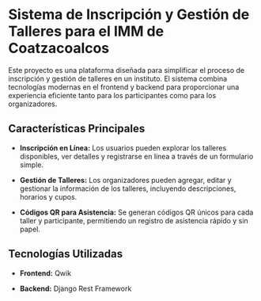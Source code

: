 # Sistema de Inscripción y Gestión de Talleres para el IMM de Coatzacoalcos

Este proyecto es una plataforma diseñada para simplificar el proceso de inscripción y gestión de talleres en un instituto. El sistema combina tecnologías modernas en el frontend y backend para proporcionar una experiencia eficiente tanto para los participantes como para los organizadores.

## Características Principales

- **Inscripción en Línea:** Los usuarios pueden explorar los talleres disponibles, ver detalles y registrarse en línea a través de un formulario simple.

- **Gestión de Talleres:** Los organizadores pueden agregar, editar y gestionar la información de los talleres, incluyendo descripciones, horarios y cupos.

- **Códigos QR para Asistencia:** Se generan códigos QR únicos para cada taller y participante, permitiendo un registro de asistencia rápido y sin papel.

## Tecnologías Utilizadas

- **Frontend:** Qwik

- **Backend:** Django Rest Framework
